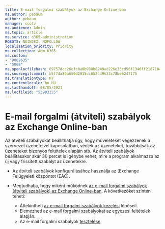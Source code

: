 ```yaml
---
title: E-mail forgalmi szabályok az Exchange Online-ban
ms.author: pebaum
author: pebaum
manager: scotv
ms.audience: Admin
ms.topic: article
ms.service: o365-administration
ROBOTS: NOINDEX, NOFOLLOW
localization_priority: Priority
ms.collection: Adm_O365
ms.custom:
- "9002635"
- "5068"
ms.openlocfilehash: 69757dcc26efc0a0b988b8249ad226e33cd56f1346ff21871042ecbaee24550a
ms.sourcegitcommit: b5f7da89a650d2915dc652449623c78be6247175
ms.translationtype: MT
ms.contentlocale: hu-HU
ms.lasthandoff: 08/05/2021
ms.locfileid: "53993355"
---
```

# <a name="mail-flow-transport-rules-in-exchange-online"></a>E-mail forgalmi (átviteli) szabályok az Exchange Online-ban

Az átviteli szabályokat beállíthatja úgy, hogy műveleteket végezzenek a szervezet üzeneteivel kapcsolatban, védjék az üzeneteket, továbbítsák az üzeneteket bizonyos feltételek alapján stb.  Az átviteli szabályok beállításakor akár 30 percet is igénybe vehet, mire a program alkalmazza az új vagy frissített szabályt az üzenetekre.

- Az átviteli szabályok konfigurálásához használja az [Exchange Felügyeleti központot (EAC).

- Megtudhatja, hogy miként működnek [az e-mail forgalmi szabályok (átviteli szabályok) az Exchange Online-ban](https://docs.microsoft.com/exchange/security-and-compliance/mail-flow-rules/mail-flow-rules). A következőket szintén teheti:

    - Áttekintheti [az e-mail forgalmi szabályok kezelési](https://docs.microsoft.com/exchange/security-and-compliance/mail-flow-rules/manage-mail-flow-rules) lépéseit.
    - Elemezheti az [e-mail forgalmi szabályokat](https://docs.microsoft.com/exchange/security-and-compliance/mail-flow-rules/mail-flow-rule-actions) az egyezési feltételek alapján.
    - Az e-mail forgalmi szabályok [tesztelése](https://docs.microsoft.com/exchange/security-and-compliance/mail-flow-rules/test-mail-flow-rules).
